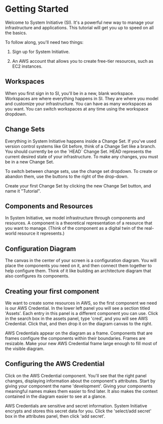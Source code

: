 # Getting Started

Welcome to System Initiative (SI). It's a powerful new way to manage your infrastructure and applications. This tutorial will get you up to speed on all the basics.

To follow along, you'll need two things:

1. Sign up for System Initiative.

2. An AWS account that allows you to create free-tier resources, such as EC2 instances.

## Workspaces

When you first sign in to SI, you'll be in a new, blank workspace. Workspaces are where everything happens in SI. They are where you model and customize your infrastructure. You can have as many workspaces as you want. You can switch workspaces at any time using the workspace dropdown.

## Change Sets

Everything in System Initiative happens inside a Change Set. If you've used version control systems like Git before, think of a Change Set like a branch. You should currently be on the \`HEAD\` Change Set. HEAD represents the current desired state of your infrastructure. To make any changes, you must be in a new Change Set.

To switch between change sets, use the change set dropdown. To create or abandon them, use the buttons to the right of the drop-down.

Create your first Change Set by clicking the new Change Set button, and name it "Tutorial".

## Components and Resources

In System Initiative, we model infrastructure through components and resources. A component is a theoretical representation of a resource that you want to manage. (Think of the component as a digital twin of the real-world resource it represents.)

## Configuration Diagram

The canvas in the center of your screen is a configuration diagram. You will place the components you need on it, and then connect them together to help configure them. Think of it like building an architecture diagram that also configures its components.

## Creating your first component

We want to create some resources in AWS, so the first component we need is our AWS Credential. In the lower left panel you will see a section titled 'Assets'. Each entry in this panel is a different component you can use. Click in the search box in the assets panel, type 'cred', and you will see AWS Credential. Click that, and then drop it on the diagram canvas to the right.

AWS Credentials appear on the diagram as a frame. Components that are frames configure the components within their boundaries. Frames are resizable. Make your new AWS Credential frame large enough to fill most of the visible diagram.

## Configuring the AWS Credential

Click on the AWS Credential component. You'll see that the right panel changes, displaying information about the component's attributes. Start by giving your component the name 'development'. Giving your components meaningful names makes them easier to find later. It also makes the context contained in the diagram easier to see at a glance.

AWS Credentials are sensitive and secret information. System Initiative encrypts and stores this secret data for you. Click the 'select/add secret' box in the attributes panel, then click 'add secret'.
